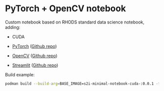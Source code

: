 # PyTorch + OpenCV notebook

Custom notebook based on RHODS standard data science notebook, adding:

* CUDA

* [PyTorch](https://pytorch.org/) ([Github repo](https://github.com/pytorch/pytorch))

* [OpenCV](https://opencv.org/) ([Github repo](https://github.com/opencv/opencv))

* [Streamlit](https://streamlit.io/) ([Github repo](https://github.com/streamlit/streamlit))

Build example:

```bash
podman build --build-arg=BASE_IMAGE=s2i-minimal-notebook-cuda-:0.0.1 -t s2i-cuda-pytorch-opencv:0.0.1 .
```
